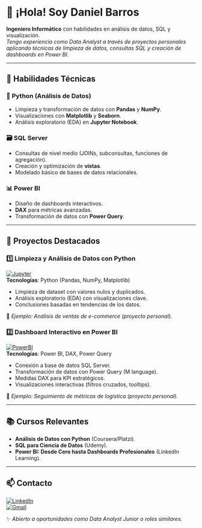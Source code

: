 # 👋 ¡Hola! Soy Daniel Barros
**Ingeniero Informático** con habilidades en análisis de datos, SQL y visualización.  
*Tengo experiencia como Data Analyst a través de proyectos personales aplicando técnicas de limpieza de datos, consultas SQL y creación de dashboards en Power BI.*

---

## 🔧 Habilidades Técnicas  

### 🐍 **Python (Análisis de Datos)**  
- Limpieza y transformación de datos con **Pandas** y **NumPy**.  
- Visualizaciones con **Matplotlib** y **Seaborn**.  
- Análisis exploratorio (EDA) en **Jupyter Notebook**.  

### 🗃 **SQL Server**  
- Consultas de nivel medio (JOINs, subconsultas, funciones de agregación).  
- Creación y optimización de **vistas**.  
- Modelado básico de bases de datos relacionales.  

### 📊 **Power BI**  
- Diseño de dashboards interactivos.  
- **DAX** para métricas avanzadas.  
- Transformación de datos con **Power Query**.  

---

## 🚀 Proyectos Destacados  

### 1️⃣ **Limpieza y Análisis de Datos con Python**  
[![Jupyter](https://img.shields.io/badge/Jupyter-F37626?style=for-the-badge&logo=Jupyter&logoColor=white)](https://github.com/Dynamico-Analytics/Video-Game-Sales/blob/main/Games-Cleaning.ipynb)  
**Tecnologías**: Python (Pandas, NumPy, Matplotlib)  
- Limpieza de dataset con valores nulos y duplicados.  
- Análisis exploratorio (EDA) con visualizaciones clave.  
- Conclusiones basadas en tendencias de los datos.  

📌 *Ejemplo: Análisis de ventas de e-commerce (proyecto personal).*  

### 2️⃣ **Dashboard Interactivo en Power BI**  
[![PowerBI](https://img.shields.io/badge/Power_BI-F2C811?style=for-the-badge&logo=Power-BI&logoColor=black)](https://github.com/tuusuario/proyecto-powerbi)  
**Tecnologías**: Power BI, DAX, Power Query  
- Conexión a base de datos SQL Server.  
- Transformación de datos con Power Query (M language).  
- Medidas DAX para KPI estratégicos.  
- Visualizaciones interactivas (filtros cruzados, tooltips).  

📌 *Ejemplo: Seguimiento de métricas de logística (proyecto personal).*  

---

## 📚 Cursos Relevantes  
- **Análisis de Datos con Python** (Coursera/Platzi).  
- **SQL para Ciencia de Datos** (Udemy).  
- **Power BI: Desde Cero hasta Dashboards Profesionales** (LinkedIn Learning).  

---

## 📫 Contacto  
[![LinkedIn](https://img.shields.io/badge/LinkedIn-0077B5?style=for-the-badge&logo=linkedin&logoColor=white)](https://linkedin.com/in/tuperfil)  
[![Gmail](https://img.shields.io/badge/Gmail-D14836?style=for-the-badge&logo=gmail&logoColor=white)](mailto:tucorreo@gmail.com)  

✨ *Abierto a oportunidades como Data Analyst Junior o roles similares.*  

